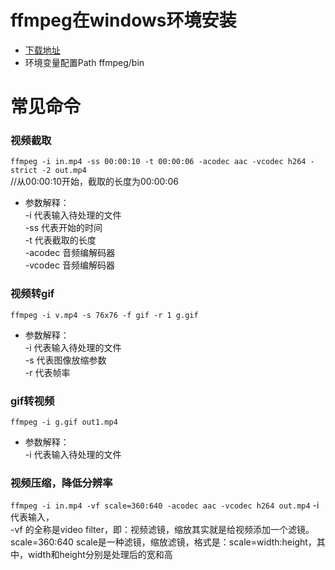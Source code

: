 # ffmpeg在windows环境安装
* [下载地址](https://ffmpeg.zeranoe.com/builds/)
* 环境变量配置Path ffmpeg/bin
# 常见命令
### 视频截取
`ffmpeg -i in.mp4 -ss 00:00:10 -t 00:00:06 -acodec aac -vcodec h264 -strict -2 out.mp4`   
//从00:00:10开始，截取的长度为00:00:06
* 参数解释：  
-i  代表输入待处理的文件  
-ss 代表开始的时间   
-t 代表截取的长度  
-acodec 音频编解码器  
-vcodec 音频编解码器 
### 视频转gif
`ffmpeg -i v.mp4 -s 76x76 -f gif -r 1 g.gif`
* 参数解释：  
-i  代表输入待处理的文件  
-s 代表图像放缩参数  
-r 代表帧率  
### gif转视频
`ffmpeg -i g.gif out1.mp4`
* 参数解释：  
-i  代表输入待处理的文件  
### 视频压缩，降低分辨率
`ffmpeg -i in.mp4 -vf scale=360:640 -acodec aac -vcodec h264 out.mp4`
-i 代表输入，  
-vf 的全称是video filter，即：视频滤镜，缩放其实就是给视频添加一个滤镜。  
scale=360:640 scale是一种滤镜，缩放滤镜，格式是：scale=width:height，其中，width和height分别是处理后的宽和高
